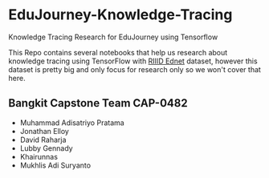 # EduJourney-Knowledge-Tracing
Knowledge Tracing Research for EduJourney using Tensorflow

This Repo contains several notebooks that help us research about knowledge tracing using TensorFlow with [RIIID Ednet](https://github.com/riiid/ednet) dataset, however this dataset is pretty big and only focus for research only so we won't cover that here.


## Bangkit Capstone Team CAP-0482
- Muhammad Adisatriyo Pratama
- Jonathan Elloy
- David Raharja
- Lubby Gennady
- Khairunnas
- Mukhlis Adi Suryanto